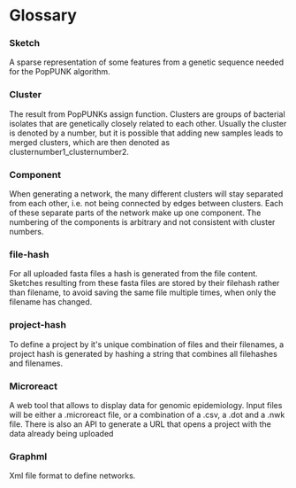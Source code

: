 # Glossary

### Sketch
A sparse representation of some features from a genetic sequence needed for the PopPUNK algorithm.

### Cluster
The result from PopPUNKs assign function. Clusters are groups of bacterial isolates that are genetically closely related to each other. Usually the cluster is denoted by a number, but it is possible that adding new samples leads to merged clusters, which are then denoted as clusternumber1_clusternumber2.

### Component
When generating a network, the many different clusters will stay separated from each other, i.e. not being connected by edges between clusters. Each of these separate parts of the network make up one component. The numbering of the components is arbitrary and not consistent with cluster numbers.

### file-hash
For all uploaded fasta files a hash is generated from the file content. Sketches resulting from these fasta files are stored by their filehash rather than filename, to avoid saving the same file multiple times, when only the filename has changed.

### project-hash
To define a project by it's unique combination of files and their filenames, a project hash is generated by hashing a string that combines all filehashes and filenames.

### Microreact
A web tool that allows to display data for genomic epidemiology. Input files will be either a .microreact file, or a combination of a .csv, a .dot and a .nwk file. There is also an API to generate a URL that opens a project with the data already being uploaded

### Graphml
Xml file format to define networks.

